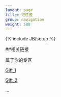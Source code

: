 ```yaml
---
layout: page
title: 记性差 
group: navigation
weight: 500
---
```

{% include JB/setup %}

##相关链接

属于你的专区

[Gift_1][g1]

[Gift_2][g2]

...

[g1]: ToMyLove
[g2]: love
